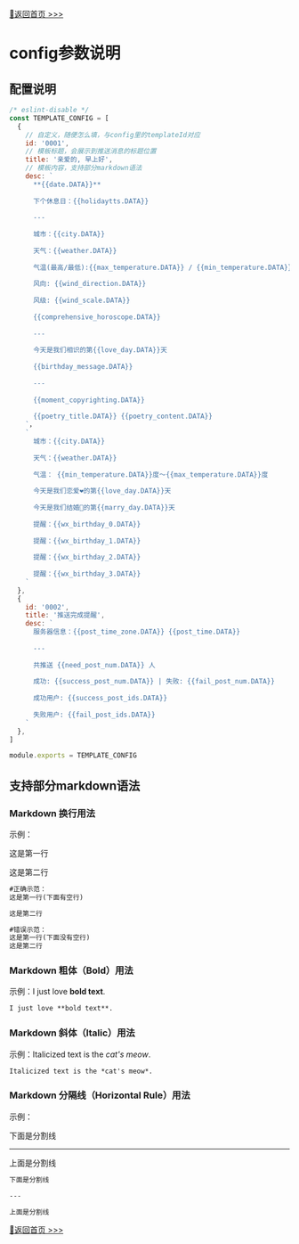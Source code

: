 [📌返回首页 >>>](../../README.md)

# config参数说明

## 配置说明

```javascript
/* eslint-disable */
const TEMPLATE_CONFIG = [
  {
    // 自定义，随便怎么填，与config里的templateId对应
    id: '0001',
    // 模板标题，会展示到推送消息的标题位置
    title: '亲爱的, 早上好',
    // 模板内容，支持部分markdown语法
    desc: `
      **{{date.DATA}}**
      
      下个休息日：{{holidaytts.DATA}}
      
      ---
      
      城市：{{city.DATA}}
      
      天气：{{weather.DATA}}
      
      气温(最高/最低):{{max_temperature.DATA}} / {{min_temperature.DATA}}
      
      风向: {{wind_direction.DATA}}
      
      风级: {{wind_scale.DATA}}
      
      {{comprehensive_horoscope.DATA}}
      
      ---
      
      今天是我们相识的第{{love_day.DATA}}天
      
      {{birthday_message.DATA}}
      
      ---
      
      {{moment_copyrighting.DATA}}
      
      {{poetry_title.DATA}} {{poetry_content.DATA}}
    `，
    `
      城市：{{city.DATA}}
     
      天气：{{weather.DATA}}
    
      气温： {{min_temperature.DATA}}度～{{max_temperature.DATA}}度
      
      今天是我们恋爱❤️的第{{love_day.DATA}}天
      
      今天是我们结婚🎎的第{{marry_day.DATA}}天
      
      提醒：{{wx_birthday_0.DATA}}
      
      提醒：{{wx_birthday_1.DATA}}
      
      提醒：{{wx_birthday_2.DATA}}
      
      提醒：{{wx_birthday_3.DATA}}
    `
  },
  {
    id: '0002',
    title: '推送完成提醒',
    desc: `
      服务器信息：{{post_time_zone.DATA}} {{post_time.DATA}}
      
      ---
      
      共推送 {{need_post_num.DATA}} 人
      
      成功: {{success_post_num.DATA}} | 失败: {{fail_post_num.DATA}}
      
      成功用户: {{success_post_ids.DATA}}
      
      失败用户: {{fail_post_ids.DATA}}
    `
  },
]

module.exports = TEMPLATE_CONFIG
```

## 支持部分markdown语法

### Markdown 换行用法

示例：

这是第一行

这是第二行
```markdown
#正确示范：
这是第一行(下面有空行)

这是第二行

#错误示范：
这是第一行(下面没有空行)
这是第二行
```

### Markdown 粗体（Bold）用法

示例：I just love **bold text**.
```markdown
I just love **bold text**.
```

### Markdown 斜体（Italic）用法

示例：Italicized text is the *cat's meow*.
```markdown
Italicized text is the *cat's meow*.
```

### Markdown 分隔线（Horizontal Rule）用法

示例：

下面是分割线

---

上面是分割线
```markdown
下面是分割线

---

上面是分割线
```

[📌返回首页 >>>](../../README.md)